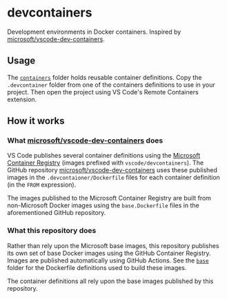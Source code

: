 # devcontainers

Development environments in Docker containers. Inspired by
[microsoft/vscode-dev-containers][vsc-github-url].

## Usage

The [`containers`](containers/) folder holds reusable container definitions.
Copy the `.devcontainer` folder from one of the containers definitions to use in
your project. Then open the project using VS Code's Remote Containers extension.

## How it works

### What [microsoft/vscode-dev-containers][vsc-github-url] does

VS Code publishes several container definitions using the
[Microsoft Container Registry](https://mcr.microsoft.com/v2/_catalog) (images
prefixed with `vscode/devcontainers`). The GitHub repository
[microsoft/vscode-dev-containers][vsc-github-url] uses these published images in
the `.devcontaioner/Dockerfile` files for each container definition (in the
`FROM` expression).

The images published to the Microsoft Container Registry are built from
non-Microsoft Docker images using the `base.Dockerfile` files in the
aforementioned GitHub repository.

[vsc-github-url]: https://github.com/microsoft/vscode-dev-containers

### What this repository does

Rather than rely upon the Microsoft base images, this repository publishes its
own set of base Docker images using the GitHub Container Registry. Images are
published automatically using GitHub Actions. See the [`base`](base/) folder for
the Dockerfile definitions used to build these images.

The container definitions all rely upon the base images published by this
repository.

